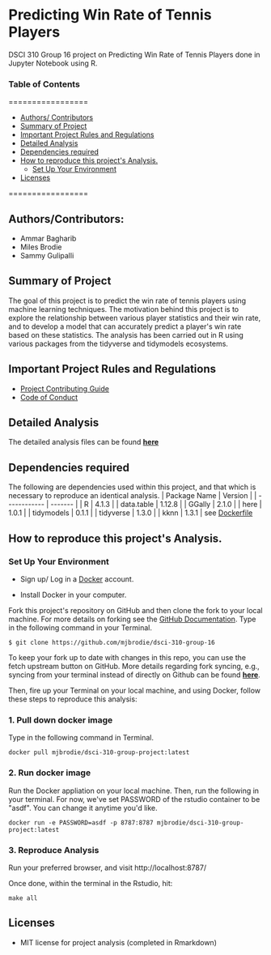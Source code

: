 # Predicting Win Rate of Tennis Players

DSCI 310 Group 16 project on Predicting Win Rate of Tennis Players done in Jupyter Notebook using R.

### Table of Contents
=================

   * [Authors/ Contributors](#authorscontributors)
   * [Summary of Project](#summary-of-project)
   * [Important Project Rules and Regulations](#important-project-rules-and-regulations)
   * [Detailed Analysis](#detailed-analysis)
   * [Dependencies required](#dependencies-required)
   * [How to reproduce this project's Analysis.](#how-to-reproduce-this-projects-analysis)
      * [Set Up Your Environment](#set-up-your-environment)
   * [Licenses](#licenses)

=================

## Authors/Contributors:
* Ammar Bagharib  
* Miles Brodie  
* Sammy Gulipalli   

## Summary of Project
The goal of this project is to predict the win rate of tennis players using machine learning techniques. The motivation behind this project is to explore the relationship between various player statistics and their win rate, and to develop a model that can accurately predict a player's win rate based on these statistics. The analysis has been carried out in R using various packages from the tidyverse and tidymodels ecosystems.
    
## Important Project Rules and Regulations
- [Project Contributing Guide](https://github.com/mjbrodie/dsci-310-group-16/blob/main/CONTRIBUTING.md)
- [Code of Conduct](https://github.com/mjbrodie/dsci-310-group-16/blob/main/CODE_OF_CONDUCT.md)

## Detailed Analysis
The detailed analysis files can be found [**here**](https://github.com/mjbrodie/dsci-310-group-16/blob/main/Analysis)
    
## Dependencies required
The following are dependencies used within this project, and that which is necessary to reproduce an identical analysis.
| Package Name | Version |
| ------------ | ------- |
| R | 4.1.3   |
| data.table | 1.12.8   |
| GGally | 2.1.0   |
| here | 1.0.1 |
| tidymodels | 0.1.1 |
| tidyverse | 1.3.0 |
| kknn | 1.3.1 |
   see [Dockerfile](Dockerfile)
   
## How to reproduce this project's Analysis. 
### Set Up Your Environment

- Sign up/ Log in a [Docker](https://hub.docker.com) account.

- Install Docker in your computer.

Fork this project's repository on GitHub and then clone the fork to your local machine. For more details on forking see the [GitHub
Documentation](https://help.github.com/en/articles/fork-a-repo). Type in the following command in your Terminal.
```
$ git clone https://github.com/mjbrodie/dsci-310-group-16
```
To keep your fork up to date with changes in this repo, you can use the fetch upstream button on GitHub. More details regarding fork syncing, e.g., syncing from your terminal instead of directly on Github can be found [**here**](https://docs.github.com/en/pull-requests/collaborating-with-pull-requests/working-with-forks/syncing-a-fork). 

Then, fire up your Terminal on your local machine, and using Docker, follow these steps to reproduce this analysis:

### **1. Pull down docker image**

Type in the following command in Terminal.
```
docker pull mjbrodie/dsci-310-group-project:latest
```

### **2. Run docker image**

Run the Docker appliation on your local machine. Then, run the following in your terminal. For now, we've set PASSWORD of the rstudio container to be "asdf". You can change it anytime you'd like.
```
docker run -e PASSWORD=asdf -p 8787:8787 mjbrodie/dsci-310-group-project:latest
```

### **3. Reproduce Analysis**

Run your preferred browser, and visit http://localhost:8787/

Once done, within the terminal in the Rstudio, hit:
```
make all
```

   
## Licenses
- MIT license for project analysis (completed in Rmarkdown)

